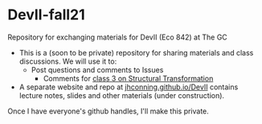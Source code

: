 # DevII-fall21
Repository for exchanging materials for DevII (Eco 842) at The GC

- This is a (soon to be private) repository for sharing materials and class discussions. We will use it to:
   - Post questions and comments to Issues
        - Comments for [class 3 on Structural Transformation](https://github.com/jhconning/DevII-fall21/issues/1)
- A separate website and repo at [jhconning.github.io/DevII](https://jhconning.github.io/DevII) contains lecture notes, slides and other materials (under construction).

Once I have everyone's github handles, I'll make this private.
